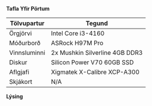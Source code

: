 **Tafla Yfir Pörtum** 

**Tölvupartur** | **Tegund**
--- | --- 
Örgjörvi | Intel Core i3-4160
Móðurborð | ASRock H97M Pro
Vinnsluminni | 2x Mushkin Silverline 4GB DDR3
Diskur | Silicon Power V70 60GB SSD
Aflgjafi | Xigmatek X-Calibre XCP-A300
Skjákort | N/A

**Lýsing**

